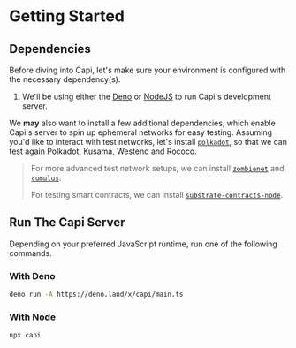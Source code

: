 # Getting Started

## Dependencies

Before diving into Capi, let's make sure your environment is configured with the necessary dependency(s).

1. We'll be using either the [Deno](https://github.com/denoland/deno) or [NodeJS](https://github.com/nodejs/node) to run Capi's development server.

We **may** also want to install a few additional dependencies, which enable Capi's server to spin up ephemeral networks for easy testing. Assuming you'd like to interact with test networks, let's install [`polkadot`](https://github.com/paritytech/polkadot), so that we can test again Polkadot, Kusama, Westend and Rococo.

> For more advanced test network setups, we can install [`zombienet`](https://github.com/paritytech/zombienet) and [`cumulus`](https://github.com/paritytech/cumulus).
>
> For testing smart contracts, we can install [`substrate-contracts-node`](https://github.com/paritytech/substrate-contracts-node).

## Run The Capi Server

Depending on your preferred JavaScript runtime, run one of the following commands.

### With **Deno**

```sh
deno run -A https://deno.land/x/capi/main.ts
```

### With **Node**

```sh
npx capi
```
